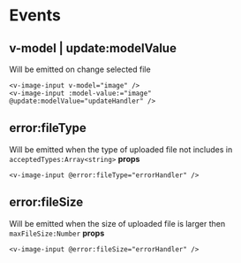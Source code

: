 # Events
## v-model | update:modelValue
Will be emitted on change selected file
```vue
<v-image-input v-model="image" />
<v-image-input :model-value:="image" @update:modelValue="updateHandler" />
```

## error:fileType
Will be emitted when the type of uploaded file not includes in `acceptedTypes:Array<string>` **props**
```vue
<v-image-input @error:fileType="errorHandler" />
```

## error:fileSize
Will be emitted when the size of uploaded file is larger then `maxFileSize:Number` **props**
```vue
<v-image-input @error:fileSize="errorHandler" />
```
